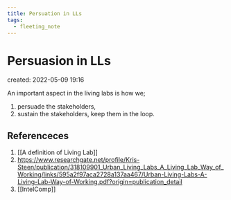 ```yaml
---
title: Persuation in LLs
tags:
  - fleeting_note
---
```


# Persuasion in LLs
created: 2022-05-09 19:16

An important aspect in the living labs is how we;

1. persuade the stakeholders,
2. sustain the stakeholders, keep them in the loop.

## Referenceces
1. [[A definition of Living Lab]]
2. https://www.researchgate.net/profile/Kris-Steen/publication/318109901_Urban_Living_Labs_A_Living_Lab_Way_of_Working/links/595a2f97aca2728a137aa467/Urban-Living-Labs-A-Living-Lab-Way-of-Working.pdf?origin=publication_detail
3. [[IntelComp]]